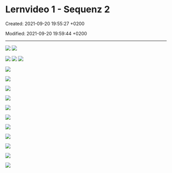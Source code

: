 # Lernvideo 1 - Sequenz 2

Created: 2021-09-20 19:55:27 +0200

Modified: 2021-09-20 19:59:44 +0200

---

![](../../../media/S1_02_PRMA_Projektmanagement-Grundlagen-Lernvideo-1---Sequenz-2-image1.png)
![](../../../media/S1_02_PRMA_Projektmanagement-Grundlagen-Lernvideo-1---Sequenz-2-image2.png)



![](../../../media/S1_02_PRMA_Projektmanagement-Grundlagen-Lernvideo-1---Sequenz-2-image3.png)
![](../../../media/S1_02_PRMA_Projektmanagement-Grundlagen-Lernvideo-1---Sequenz-2-image4.png)
![](../../../media/S1_02_PRMA_Projektmanagement-Grundlagen-Lernvideo-1---Sequenz-2-image5.png)



![](../../../media/S1_02_PRMA_Projektmanagement-Grundlagen-Lernvideo-1---Sequenz-2-image6.png)



![](../../../media/S1_02_PRMA_Projektmanagement-Grundlagen-Lernvideo-1---Sequenz-2-image7.png)



![](../../../media/S1_02_PRMA_Projektmanagement-Grundlagen-Lernvideo-1---Sequenz-2-image8.png)



![](../../../media/S1_02_PRMA_Projektmanagement-Grundlagen-Lernvideo-1---Sequenz-2-image9.png)



![](../../../media/S1_02_PRMA_Projektmanagement-Grundlagen-Lernvideo-1---Sequenz-2-image10.png)



![](../../../media/S1_02_PRMA_Projektmanagement-Grundlagen-Lernvideo-1---Sequenz-2-image11.png)



![](../../../media/S1_02_PRMA_Projektmanagement-Grundlagen-Lernvideo-1---Sequenz-2-image12.png)



![](../../../media/S1_02_PRMA_Projektmanagement-Grundlagen-Lernvideo-1---Sequenz-2-image13.png)



![](../../../media/S1_02_PRMA_Projektmanagement-Grundlagen-Lernvideo-1---Sequenz-2-image14.png)



![](../../../media/S1_02_PRMA_Projektmanagement-Grundlagen-Lernvideo-1---Sequenz-2-image15.png)



![](../../../media/S1_02_PRMA_Projektmanagement-Grundlagen-Lernvideo-1---Sequenz-2-image1.png)















